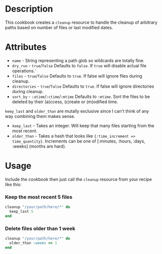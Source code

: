 Description
===========

This cookbook creates a `cleanup` resource to handle the cleanup of arbitrary paths based on number of files or last modified dates.

Attributes
==========

- `name` - String representing a path glob so wildcards are totally fine.
- `dry_run` - `true`/`false` Defaults to `false`. If `true` will disable actual file operations.`
- `files` - `true`/`false` Defaults to `true`. If false will ignore files during cleanup.
- `directories` - `true`/`false` Defaults to `true`. If false will ignore directories during cleanup.
- `sort_by` - `:atime`/`:ctime`/`:mtime` Defaults to `:mtime`. Sort the files to be deleted by their (a)ccess, (c)reate or (m)odified time.

`keep_last` and `older_than` are mutally exclusive since I can't think of any way combining them makes sense.

- `keep_last` - Takes an integer. Will keep that many files starting from the most recent.
- `older_than` - Takes a hash that looks like `{:time_increment => time_quantity}`. Increments can be one of [:minutes, :hours, :days, :weeks] (months are hard).

Usage
=====

Include the cookbook then just call the `cleanup` resource from your recipe like this:

### Keep the most recent 5 files
```ruby
cleanup "/your/path/here/*" do
  keep_last 5
end
```
### Delete files older than 1 week
```ruby
cleanup "/your/path/here/*" do
  older_than :weeks => 1
end
```
